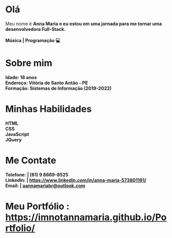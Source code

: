# Olá 
Meu nome é <b>Anna Maria<b> e eu estou em uma jornada para me tornar uma desenvolvedora Full-Stack.
<br>
<br>
Música | Programação 💻

# Sobre mim 
Idade:  18 anos
<br>
Endereço: Vitória de Santo Antão - PE
<br>
Formação: Sistemas de Informação (2019-2022)
<br>

# Minhas Habilidades
HTML
<br>
CSS
<br>
JavaScript
<br>
JQuery
<br>

# Me Contate 
Telefone: | (81) 9 8669-8525
<br>
LinkedIn: |  https://www.linkedin.com/in/anna-maria-573801191/
<br>
Email: | aannamariabr@outlook.com
<br>

# Meu Portfólio : https://imnotannamaria.github.io/Portfolio/
